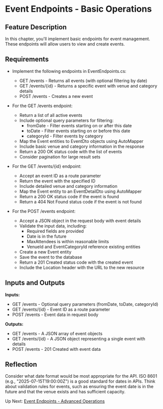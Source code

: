 # Event Endpoints - Basic Operations

## Feature Description

In this chapter, you'll implement basic endpoints for event management. These endpoints will allow users to view and create events.

## Requirements

- Implement the following endpoints in EventEndpoints.cs:
  - GET /events - Returns all events (with optional filtering by date)
  - GET /events/{id} - Returns a specific event with venue and category details
  - POST /events - Creates a new event

- For the GET /events endpoint:
  - Return a list of all active events
  - Include optional query parameters for filtering:
    - fromDate - Filter events starting on or after this date
    - toDate - Filter events starting on or before this date
    - categoryId - Filter events by category
  - Map the Event entities to EventDto objects using AutoMapper
  - Include basic venue and category information in the response
  - Return a 200 OK status code with the list of events
  - Consider pagination for large result sets

- For the GET /events/{id} endpoint:
  - Accept an event ID as a route parameter
  - Return the event with the specified ID
  - Include detailed venue and category information
  - Map the Event entity to an EventDetailDto using AutoMapper
  - Return a 200 OK status code if the event is found
  - Return a 404 Not Found status code if the event is not found

- For the POST /events endpoint:
  - Accept a JSON object in the request body with event details
  - Validate the input data, including:
    - Required fields are provided
    - Date is in the future
    - MaxAttendees is within reasonable limits
    - VenueId and EventCategoryId reference existing entities
  - Create a new Event entity
  - Save the event to the database
  - Return a 201 Created status code with the created event
  - Include the Location header with the URL to the new resource

## Inputs and Outputs

**Inputs:**
- GET /events - Optional query parameters (fromDate, toDate, categoryId)
- GET /events/{id} - Event ID as a route parameter
- POST /events - Event data in request body

**Outputs:**
- GET /events - A JSON array of event objects
- GET /events/{id} - A JSON object representing a single event with details
- POST /events - 201 Created with event data

## Reflection

Consider what date format would be most appropriate for the API. ISO 8601 (e.g., "2025-07-15T19:00:00Z") is a good standard for dates in APIs. Think about validation rules for events, such as ensuring the event date is in the future and that the venue exists and has sufficient capacity.

Up Next: [Event Endpoints - Advanced Operations](./eventhorizon-event-advanced.md)